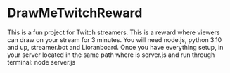 # DrawMeTwitchReward
This is a fun project for Twitch streamers. This is a reward where viewers can draw on your stream for 3 minutes. You will need node.js, python 3.10 and up, streamer.bot and Lioranboard.
Once you have everything setup, in your server located in the same path where is server.js and run through terminal: node server.js
